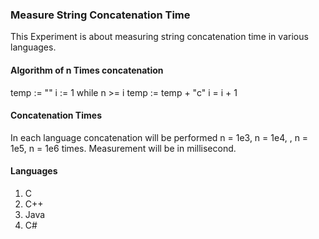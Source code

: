 ### Measure String Concatenation Time
This Experiment is about measuring string concatenation time in various languages.   
#### Algorithm of n Times concatenation
  temp := "" 
    i := 1
    while n >= i 
    temp := temp + "c"
    i = i + 1

#### Concatenation Times 
In each language concatenation will be performed n = 1e3, n = 1e4, , n = 1e5, n = 1e6 times. Measurement will be in millisecond.  

#### Languages 
1. C
2. C++
3. Java
4. C#
